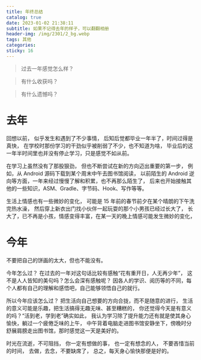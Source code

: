 ```yaml
---
title: 年终总结
catalog: true
date: 2023-01-02 21:38:11
subtitle: 如果不记得去年的样子，可以翻翻相册
header-img: /img/2301/2_bg.webp
tags: 其他
categories:
sticky: 16
---
```


> 过去一年感觉怎么样？

> 有什么收获吗？

> 有什么遗憾吗？

# 去年

回想以前，
似乎发生和遇到了不少事情，
后知后觉都毕业一年半了，时间过得是真快，
在学校时那份学习的干劲似乎被削弱了不少，也不知道为啥，
毕业后的这一年半时间里也并没有停止学习，只是感觉不如从前。

在学习上虽然没有了那股狠劲，
但也不断尝试在新的方向迈出重要的第一步，
例如，从 Android 源码下载到某个周末中午去图书馆阅读，
以前陌生的 Android 逆向等方面，一年来经过慢慢了解和积累，也不再那么陌生了，
后来也开始接触其他的一些知识，ASM、Gradle、字节码、Hook、写作等等。

生活上情感也有一些微妙的变化，
可能是 15 年前的春节前夕在某个晴朗的下午洗完热水澡，
然后穿上新衣出门找小伙伴一起玩耍的那个小男孩已经过长大了，
长大了，已不再是小孩，情感变得丰富，在某一天的晚上情感可能发生微妙的变化，


# 今年

不要把自己的饼画的太大，但也不能没有。

今年怎么过？
在过去的一年对这句话比较有感触“花有重开日，人无再少年”，
这不是人人皆知的美句吗？怎么会深有感触呢？
因各人的学识、阅历等的不同，每个人都有自己的理解和感悟吧，自己能够领悟自己的就行。

所以今年应该怎么过？
把生活向自己想要的方向合拢，而不是随意的进行，
生活的意义可能是乐趣，把生活搞得无趣无味、甚至糟糕的，
你还觉得今天是有意义的吗？“活到老，学到老”确实如此，
我认为学习除了提升能力还有就是使其身心愉快，躺过一个疲倦乏味的上午，
中午背着电脑走进图书馆安静坐下，傍晚时分舒展肩膀走出图书馆，那时感觉这一天是美好的。

时光在流逝，不可阻挡，
你一定有想做的事，
也一定有想念的人，
不要吝惜当前的时间，
去做，去念，不要缺席了，
总之，每天身心愉快那便是好的。


